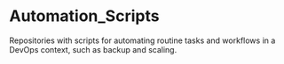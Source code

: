 # Automation_Scripts
Repositories with scripts for automating routine tasks and workflows in a DevOps context, such as backup and scaling.

